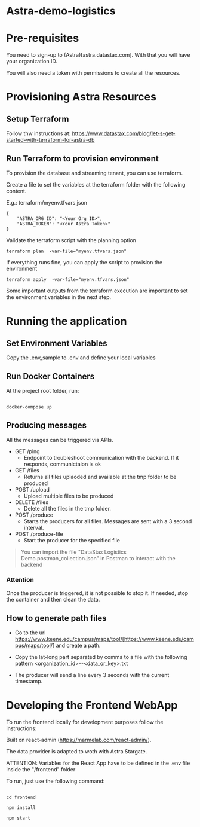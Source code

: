 # Astra-demo-logistics

# Pre-requisites

You need to sign-up to (Astra)[astra.datastax.com]. With that you will have your organization ID.

You will also need a token with permissions to create all the resources.

# Provisioning Astra Resources

## Setup Terraform

Follow thw instructions at: https://www.datastax.com/blog/let-s-get-started-with-terraform-for-astra-db

## Run Terraform to provision environment

To provision the database and streaming tenant, you can use terraform.

Create a file to set the variables at the terraform folder with the following content.

E.g.: terraform/myenv.tfvars.json

````
{
    "ASTRA_ORG_ID": "<Your Org ID>",
    "ASTRA_TOKEN": "<Your Astra Token>"
}
````

Validate the terraform script with the planning option

`````
terraform plan  -var-file="myenv.tfvars.json"
`````

If everything runs fine, you can apply the script to provision the environment

`````
terraform apply  -var-file="myenv.tfvars.json"
`````

Some important outputs from the terraform execution are important to set the environment variables in the next step.


# Running the application

## Set Environment Variables

Copy the .env_sample to .env and define your local variables


## Run Docker Containers

At the project root folder, run:

```

docker-compose up

```

## Producing messages

All the messages can be triggered via APIs.

- GET /ping
  - Endpoint to troubleshoot communication with the backend. If it responds, communictaion is ok
- GET /files
  - Returns all files uplaoded and available at the tmp folder to be produced
- POST /upload
  - Upload multiple files to be produced
- DELETE /files
  - Delete all the files in the tmp folder.
- POST /produce
  - Starts the producers for all files. Messages are sent with a 3 second interval.
- POST /produce-file
  - Start the producer for the specified file

> You can import the file "DataStax Logistics Demo.postman_collection.json" in Postman to interact with the backend

### Attention

Once the producer is triggered, it is not possible to stop it. If needed, stop the container and then clean the data.


## How to generate path files

- Go to the url https://www.keene.edu/campus/maps/tool/[https://www.keene.edu/campus/maps/tool/] and create a path.

- Copy the lat-long part separated by comma to a file with the following pattern <organization_id>-<device-id>-<data_or_key>.txt

- The producer will send a line every 3 seconds with the current timestamp.

# Developing the Frontend WebApp

To run the frontend locally for development purposes follow the instructions:

Built on react-admin (https://marmelab.com/react-admin/).

The data provider is adapted to woth with Astra Stargate.

ATTENTION: Variables for the React App have to be defined in the .env file inside the "/frontend" folder

To run, just use the following command:

```

cd frontend

npm install

npm start

```
